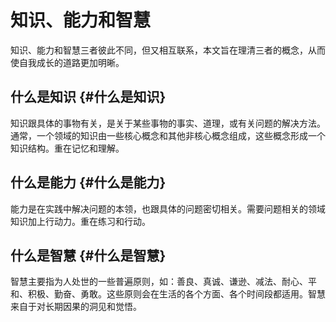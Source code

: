 # 知识、能力和智慧


知识、能力和智慧三者彼此不同，但又相互联系，本文旨在理清三者的概念，从而使自我成长的道路更加明晰。


## 什么是知识 {#什么是知识}

知识跟具体的事物有关，是关于某些事物的事实、道理，或有关问题的解决方法。通常，一个领域的知识由一些核心概念和其他非核心概念组成，这些概念形成一个知识结构。重在记忆和理解。


## 什么是能力 {#什么是能力}

能力是在实践中解决问题的本领，也跟具体的问题密切相关。需要问题相关的领域知识加上行动力。重在练习和行动。


## 什么是智慧 {#什么是智慧}

智慧主要指为人处世的一些普遍原则，如：善良、真诚、谦逊、减法、耐心、平和、积极、勤奋、勇敢。这些原则会在生活的各个方面、各个时间段都适用。智慧来自于对长期因果的洞见和觉悟。

